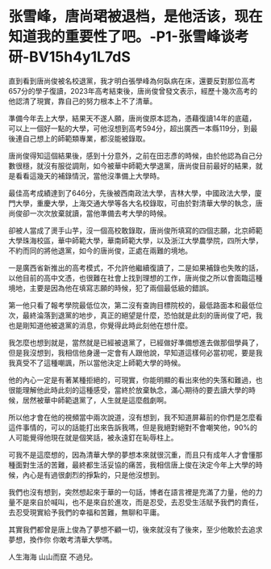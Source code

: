 # 张雪峰，唐尚珺被退档，是他活该，现在知道我的重要性了吧。-P1-张雪峰谈考研-BV15h4y1L7dS

直到看到唐尚俊被名校退黨，我才明白張學峰為何臥病在床，還要反對那位高考657分的學子復讀，2023年高考結束後，唐尚俊曾發文表示，經歷十幾次高考的他認清了現實，靠自己的努力根本上不了清華。

準備今年去上大學，結果天不遂人願，唐尚俊原本認為，憑藉復讀14年的底蘊，可以上一個好一點的大學，可他沒想到高考594分，超出廣西一本縣119分，到最後連自己想上的師範類專業，都沒能被錄取。

唐尚俊得知這個結果後，感到十分意外，之前在田志彥的時候，由於他認為自己分數很穩，就沒有服從調劑，如今被華中師範大學退黨，唐尚俊目前最好的結果，就是看看這幾天的補錄情況，當他沒準備上大學時。

最佳高考成績達到了646分，先後被西南政法大學，吉林大學，中國政法大學，廈門大學，重慶大學，上海交通大學等各大名校錄取，可由於對清華大學的執念，唐尚俊卻一次次放棄就讀，當他準備去考大學的時候。

卻被人當成了燙手山芋，沒一個高校敢錄取，唐尚俊所填寫的四個志願，北京師範大學珠海校區，華中師範大學，華南師範大學，以及浙江大學農學院，四所大學，不約而同的將他退黨，如今的唐尚俊，正處在兩難的境地。

一是廣西省新推出的高考模式，不允許他繼續復讀了，二是如果補錄也失敗的話，以他目前的高中文憑，也很難在社會上找到理想的工作，唐尚俊之所以會面臨這種境地，主要是因為他在填寫志願的時候，犯了兩個最低級的錯誤。

第一他只看了報考學院最低位次，第二沒有查詢目標院校的，最低路面本和最低位次，最終淪落到退黨的地步，真正的絕望是什麼，恐怕就是此刻的唐尚俊了吧，我也是剛知道他被退黨的消息，你覺得此時此刻他在想什麼。

我怎麼也想到就是，當然就是已經被退黨了，已經做好準備想進去做那個學員了，但是我沒想到，我相信他身邊一定會有人跟他說，早知道這樣何必當初呢，要是我我真受不了這種嘲諷，所以當他決定上師範大學的時候。

他的內心一定是有著某種拒絕的，可現實，你能明顯的看出來他的失落和難過，也很能理解他此時此刻的這種感受，當終於放棄執念，滿心期待的要去讀大學的時候，居然被華中師範退黨了，人生就是這麼戲劇啊。

所以他才會在他的視頻當中兩次說道，沒有想到，我不知道屏幕前的你們是怎麼看這件事情的，可以的話能打出來告訴我嗎，但是我絕對絕對不會嘲笑他，90%的人可能覺得他現在就是個笑話，被永遠釘在恥辱柱上。

可我不是這麼想的，因為清華大學的夢想本來就很沉重，而且只有成年人才會懂那種面對生活的苦難，最終都生活妥協的痛苦，我相信唐上俊在決定今年上大學的時候，內心是有過很劇烈的掙紮的，只是他沒想到。

我們也沒有想到，突然想起來于華的一句話，博者在語言裡是充滿了力量，他的力量不是來自於喊叫，也不是來自於進攻，而是忍受，去忍受生活賦予我們的責任，去忍受現實給予我們的幸福和苦難，無聊和平庸。

其實我們都曾是唐上俊為了夢想不顧一切，後來就沒有了後來，至少他敢於去追求夢想，換作你 你敢考清華大學嗎。

人生海海 山山而竄 不過兒。